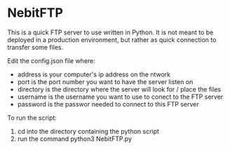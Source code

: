# NebitFTP

This is a quick FTP server to use written in Python. It is not meant to be deployed in a production environment, but rather as quick connection to transfer some files.  

Edit the config.json file where:
- address is your computer's ip address on the ntwork
- port is the port number you want to have the server listen on
- directory is the directory where the server will look for / place the files
- username is the username you want to use to conect to the FTP server
- password is the passwor needed to connect to this FTP server

To run the script:
1. cd into the directory containing the python script
2. run the command python3 NebitFTP.py
